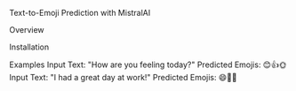 Text-to-Emoji Prediction with MistralAI

Overview

Installation


Examples
Input Text: "How are you feeling today?"
Predicted Emojis: 😊👍🌞
Input Text: "I had a great day at work!"
Predicted Emojis: 😄🎉👏
